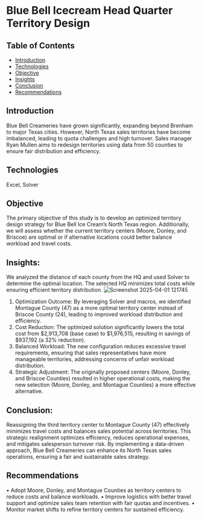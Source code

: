 # Blue Bell Icecream Head Quarter Territory Design
## Table of Contents
- [Introduction](#introduction)
- [Technologies](#technologies)
- [Objective](#objective)
- [Insights](#insights)
- [Conclusion](#conclusion)
- [Recommendations](#recommendations)
## Introduction
Blue Bell Creameries have grown significantly, expanding beyond Brenham to major Texas cities. However, North Texas sales territories have become imbalanced, leading to quota challenges and high turnover. Sales manager Ryan Mullen aims to redesign territories using data from 50 counties to ensure fair distribution and efficiency. 
## Technologies
Excel, Solver
## Objective
The primary objective of this study is to develop an optimized territory design strategy for Blue Bell Ice Cream’s North Texas region. Additionally, we will assess whether the current territory centers (Moore, Donley, and Briscoe) are optimal or if alternative locations could better balance workload and travel costs.
## Insights:
We analyzed the distance of each county from the HQ and used Solver to determine the optimal location. The selected HQ minimizes total costs while ensuring efficient territory distribution.
![Screenshot 2025-04-01 121745](https://github.com/user-attachments/assets/5c45c253-fa12-4846-8872-28da0fb7c546)


1.	Optimization Outcome: By leveraging Solver and macros, we identified Montague County (47) as a more optimal territory center instead of Briscoe County (24), leading to improved workload distribution and efficiency.
2.	Cost Reduction: The optimized solution significantly lowers the total cost from $2,913,708 (base case) to $1,976,515, resulting in savings of $937,192 (a 32% reduction).
3.	Balanced Workload: The new configuration reduces excessive travel requirements, ensuring that sales representatives have more manageable territories, addressing concerns of unfair workload distribution.
4.	Strategic Adjustment: The originally proposed centers (Moore, Donley, and Briscoe Counties) resulted in higher operational costs, making the new selection (Moore, Donley, and Montague Counties) a more effective alternative.
## Conclusion:
Reassigning the third territory center to Montague County (47) effectively minimizes travel costs and balances sales potential across territories. This strategic realignment optimizes efficiency, reduces operational expenses, and mitigates salesperson turnover risk. By implementing a data-driven approach, Blue Bell Creameries can enhance its North Texas sales operations, ensuring a fair and sustainable sales strategy.
## Recommendations
•	Adopt Moore, Donley, and Montague Counties as territory centers to reduce costs and balance workloads. 
•	Improve logistics with better travel support and optimize sales team retention with fair quotas and incentives.
•	Monitor market shifts to refine territory centers for sustained efficiency.
